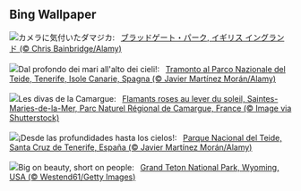 ## Bing Wallpaper
![](https://www.bing.com/th?id=OHR.BradgateFallow_JA-JP4632580137_UHD.jpg&w=1000)カメラに気付いたダマジカ:&nbsp;&ensp;[ブラッドゲート・パーク, イギリス イングランド (© Chris Bainbridge/Alamy)](https://www.bing.com/th?id=OHR.BradgateFallow_JA-JP4632580137_UHD.jpg)
<br><br/>
![](https://www.bing.com/th?id=OHR.TeideNational_IT-IT6647681954_UHD.jpg&w=1000)Dal profondo dei mari all'alto dei cieli!:&nbsp;&ensp;[Tramonto al Parco Nazionale del Teide, Tenerife, Isole Canarie, Spagna (© Javier Martínez Morán/Alamy)](https://www.bing.com/th?id=OHR.TeideNational_IT-IT6647681954_UHD.jpg)
<br><br/>
![](https://www.bing.com/th?id=OHR.FlamingosSaintesMaries_FR-FR7852991785_UHD.jpg&w=1000)Les divas de la Camargue:&nbsp;&ensp;[Flamants roses au lever du soleil, Saintes-Maries-de-la-Mer, Parc Naturel Régional de Camargue, France (© Image via Shutterstock)](https://www.bing.com/th?id=OHR.FlamingosSaintesMaries_FR-FR7852991785_UHD.jpg)
<br><br/>
![](https://www.bing.com/th?id=OHR.TeideNational_ES-ES5257401293_UHD.jpg&w=1000)¡Desde las profundidades hasta los cielos!:&nbsp;&ensp;[Parque Nacional del Teide, Santa Cruz de Tenerife, España (© Javier Martínez Morán/Alamy)](https://www.bing.com/th?id=OHR.TeideNational_ES-ES5257401293_UHD.jpg)
<br><br/>
![](https://www.bing.com/th?id=OHR.SnakeRiverTeton_EN-GB8620836496_UHD.jpg&w=1000)Big on beauty, short on people:&nbsp;&ensp;[Grand Teton National Park, Wyoming, USA (© Westend61/Getty Images)](https://www.bing.com/th?id=OHR.SnakeRiverTeton_EN-GB8620836496_UHD.jpg)
<br><br/>
